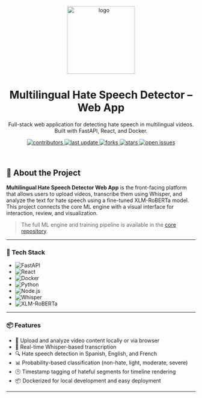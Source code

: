 <!-- Header -->

<div align="center">

  <img src="https://cdn-icons-png.flaticon.com/256/3587/3587105.png" alt="logo" width="180" height="auto" />
  <h1>Multilingual Hate Speech Detector – Web App</h1>
  
  <p>
    Full-stack web application for detecting hate speech in multilingual videos. Built with FastAPI, React, and Docker.
  </p>

<!-- Badges -->
<p>
  <a href="https://github.com/WhiterBB/hatespeech-detector-app/graphs/contributors">
    <img src="https://img.shields.io/github/contributors/WhiterBB/hatespeech-detector-app" alt="contributors" />
  </a>
  <a href="https://github.com/WhiterBB/hatespeech-detector-app/commits/main">
    <img src="https://img.shields.io/github/last-commit/WhiterBB/hatespeech-detector-app" alt="last update" />
  </a>
  <a href="https://github.com/WhiterBB/hatespeech-detector-app/network/members">
    <img src="https://img.shields.io/github/forks/WhiterBB/hatespeech-detector-app" alt="forks" />
  </a>
  <a href="https://github.com/WhiterBB/hatespeech-detector-app/stargazers">
    <img src="https://img.shields.io/github/stars/WhiterBB/hatespeech-detector-app" alt="stars" />
  </a>
  <a href="https://github.com/WhiterBB/hatespeech-detector-app/issues/">
    <img src="https://img.shields.io/github/issues/WhiterBB/hatespeech-detector-app" alt="open issues" />
  </a>
</p>

</div>

<br />

## 🧠 About the Project

**Multilingual Hate Speech Detector Web App** is the front-facing platform that allows users to upload videos, transcribe them using Whisper, and analyze the text for hate speech using a fine-tuned XLM-RoBERTa model. This project connects the core ML engine with a visual interface for interaction, review, and visualization.

> The full ML engine and training pipeline is available in the [core repository](https://github.com/WhiterBB/multilingual-hate-speech).

---

### 🚀 Tech Stack

* ![FastAPI](https://img.shields.io/badge/FastAPI-005571?style=for-the-badge&logo=fastapi&logoColor=white)
* ![React](https://img.shields.io/badge/React-61DAFB?style=for-the-badge&logo=react&logoColor=black)
* ![Docker](https://img.shields.io/badge/Docker-2496ED?style=for-the-badge&logo=docker&logoColor=white)
* ![Python](https://img.shields.io/badge/Python-3776AB?style=for-the-badge&logo=python&logoColor=white)
* ![Node.js](https://img.shields.io/badge/Node.js-339933?style=for-the-badge&logo=node-dot-js&logoColor=white)
* ![Whisper](https://img.shields.io/badge/Whisper-555?style=for-the-badge)
* ![XLM-RoBERTa](https://img.shields.io/badge/XLM--RoBERTa-ffcc00?style=for-the-badge&logo=huggingface&logoColor=black)

---

### 📦 Features

- 🎥 Upload and analyze video content locally or via browser
- 🧠 Real-time Whisper-based transcription
- 🔍 Hate speech detection in Spanish, English, and French
- 📊 Probability-based classification (non-hate, light, moderate, severe)
- 🕒 Timestamp tagging of hateful segments for timeline rendering
- 📦 Dockerized for local development and easy deployment

---
